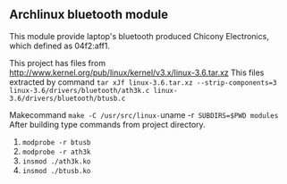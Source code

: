 Archlinux bluetooth module
--------------------------

This module provide laptop's bluetooth produced Chicony Electronics,
which defined as 04f2:aff1.

This project has files from http://www.kernel.org/pub/linux/kernel/v3.x/linux-3.6.tar.xz
This files extracted by command `tar xJf linux-3.6.tar.xz --strip-components=3 linux-3.6/drivers/bluetooth/ath3k.c linux-3.6/drivers/bluetooth/btusb.c`

Makecommand `make -C /usr/src/linux-`uname -r` SUBDIRS=$PWD modules`
After building type commands from project directory.
1. `modprobe -r btusb`
2. `modprobe -r ath3k`
3. `insmod ./ath3k.ko`
4. `insmod ./btusb.ko`
